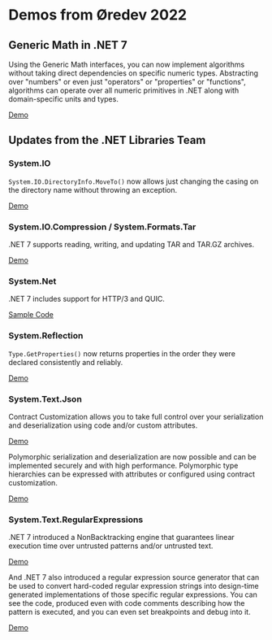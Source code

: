 # Demos from Øredev 2022

## Generic Math in .NET 7

Using the Generic Math interfaces, you can now implement algorithms without taking direct dependencies on specific numeric types. Abstracting over "numbers" or even just "operators" or "properties" or "functions", algorithms can operate over all numeric primitives in .NET along with domain-specific units and types.

[Demo](generic-math-in-net7)

## Updates from the .NET Libraries Team

### System.IO

`System.IO.DirectoryInfo.MoveTo()` now allows just changing the casing on the directory name without throwing an exception.

[Demo](updates-from-net-libraries-team/io_directoryinfo_moveto/Program.cs)

### System.IO.Compression / System.Formats.Tar

.NET 7 supports reading, writing, and updating TAR and TAR.GZ archives.

[Demo](updates-from-net-libraries-team/io_compression_tar/Program.cs)

### System.Net

.NET 7 includes support for HTTP/3 and QUIC.

[Sample Code](updates-from-net-libraries-team/net_http3_quic)

### System.Reflection

`Type.GetProperties()` now returns properties in the order they were declared consistently and reliably.

[Demo](updates-from-net-libraries-team/reflection_getproperties/Program.cs)

### System.Text.Json

Contract Customization allows you to take full control over your serialization and deserialization using code and/or custom attributes.

[Demo](updates-from-net-libraries-team/json_contract_customization)

Polymorphic serialization and deserialization are now possible and can be implemented securely and with high performance. Polymorphic type hierarchies can be expressed with attributes or configured using contract customization.

[Demo](updates-from-net-libraries-team/json_polymorphism)

### System.Text.RegularExpressions

.NET 7 introduced a NonBacktracking engine that guarantees linear execution time over untrusted patterns and/or untrusted text.

[Demo](updates-from-net-libraries-team/regex_nonbacktracking)

And .NET 7 also introduced a regular expression source generator that can be used to convert hard-coded regular expression strings into design-time generated implementations of those specific regular expressions. You can see the code, produced even with code comments describing how the pattern is executed, and you can even set breakpoints and debug into it.

[Demo](updates-from-net-libraries-team/regex_sourcegenerator)
